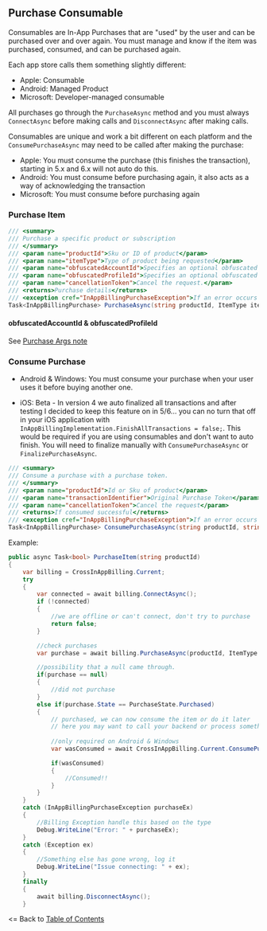 ## Purchase Consumable

Consumables are In-App Purchases that are "used" by the user and can be purchased over and over again. You must manage and know if the item was purchased, consumed, and can be purchased again.

Each app store calls them something slightly different:
* Apple: Consumable
* Android: Managed Product
* Microsoft: Developer-managed consumable

All purchases go through the `PurchaseAsync` method and you must always `ConnectAsync` before making calls and `DisconnectAsync` after making calls. 

Consumables are unique and work a bit different on each platform and the `ConsumePurchaseAsync` may need to be called after making the purchase:
* Apple: You must consume the purchase (this finishes the transaction), starting in 5.x and 6.x will not auto do this.
* Android: You must consume before purchasing again, it also acts as a way of acknowledging the transaction
* Microsoft: You must consume before purchasing again

### Purchase Item
```csharp
/// <summary>
/// Purchase a specific product or subscription
/// </summary>
/// <param name="productId">Sku or ID of product</param>
/// <param name="itemType">Type of product being requested</param>
/// <param name="obfuscatedAccountId">Specifies an optional obfuscated string that is uniquely associated with the user's account in your app.</param>
/// <param name="obfuscatedProfileId">Specifies an optional obfuscated string that is uniquely associated with the user's profile in your app.</param>
/// <param name="cancellationToken">Cancel the request.</param>
/// <returns>Purchase details</returns>
/// <exception cref="InAppBillingPurchaseException">If an error occurs during processing</exception>
Task<InAppBillingPurchase> PurchaseAsync(string productId, ItemType itemType, string obfuscatedAccountId = null, string obfuscatedProfileId = null, CancellationToken cancellationToken = default);
```

#### obfuscatedAccountId & obfuscatedProfileId
See [Purchase Args note](PurchaseArgs.md)


### Consume Purchase
* Android & Windows: You must consume your purchase when your user uses it before buying another one.

* iOS: Beta - In version 4 we auto finalized all transactions and after testing I decided to keep this feature on in 5/6... you can no turn that off in your iOS application with `InAppBillingImplementation.FinishAllTransactions = false;`. This would be required if you are using consumables and don't want to auto finish. You will need to finalize manually with `ConsumePurchaseAsync` or `FinalizePurchaseAsync`.


```csharp
/// <summary>
/// Consume a purchase with a purchase token.
/// </summary>
/// <param name="productId">Id or Sku of product</param>
/// <param name="transactionIdentifier">Original Purchase Token</param>
/// <param name="cancellationToken">Cancel the request</param>
/// <returns>If consumed successful</returns>
/// <exception cref="InAppBillingPurchaseException">If an error occurs during processing</exception>
Task<InAppBillingPurchase> ConsumePurchaseAsync(string productId, string transactionIdentifier, CancellationToken cancellationToken = default);
```


Example:
```csharp
public async Task<bool> PurchaseItem(string productId)
{
    var billing = CrossInAppBilling.Current;
    try
    {
        var connected = await billing.ConnectAsync();
        if (!connected)
        {
            //we are offline or can't connect, don't try to purchase
            return false;
        }

        //check purchases
        var purchase = await billing.PurchaseAsync(productId, ItemType.InAppPurchaseConsumable);

        //possibility that a null came through.
        if(purchase == null)
        {
            //did not purchase
        }
        else if(purchase.State == PurchaseState.Purchased)
        {
            // purchased, we can now consume the item or do it later
            // here you may want to call your backend or process something in your app.
                        
            //only required on Android & Windows    
            var wasConsumed = await CrossInAppBilling.Current.ConsumePurchaseAsync(purchase.ProductId, purchase.TransactionIdentifier);

            if(wasConsumed)
            {
                //Consumed!!
            }
        }
    }
    catch (InAppBillingPurchaseException purchaseEx)
    {
        //Billing Exception handle this based on the type
        Debug.WriteLine("Error: " + purchaseEx);
    }
    catch (Exception ex)
    {
        //Something else has gone wrong, log it
        Debug.WriteLine("Issue connecting: " + ex);
    }
    finally
    {
        await billing.DisconnectAsync();
    }
```



<= Back to [Table of Contents](README.md)
